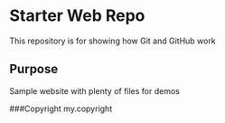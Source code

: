# Starter Web Repo

This repository is for showing how Git and GitHub work

## Purpose

Sample website with plenty of files for demos

###Copyright
my.copyright